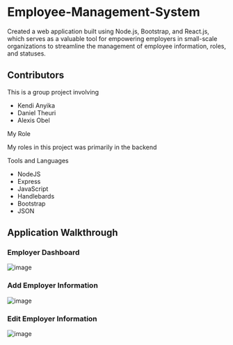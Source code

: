 # Employee-Management-System

Created a web application built using Node.js, Bootstrap, and React.js, which serves as a valuable tool for empowering employers in small-scale organizations to streamline the management of employee information, roles, and statuses. 

## Contributors

This is a group project involving

- Kendi Anyika
- Daniel Theuri
- Alexis Obel

My Role

My roles in this project was primarily in the backend

Tools and Languages

- NodeJS
- Express
- JavaScript
- Handlebards
- Bootstrap
- JSON

## Application Walkthrough
### Employer Dashboard
![image](https://github.com/dantheuri17/Employee-Management-System/assets/101451951/76ad4a82-8ba7-4c3d-974b-c9252a858994)

### Add Employer Information
![image](https://github.com/dantheuri17/Employee-Management-System/assets/101451951/65a8dd7d-7f6d-4b19-bfb2-4d52ccc39b3e)

### Edit Employer Information
![image](https://github.com/dantheuri17/Employee-Management-System/assets/101451951/8b7e1b07-70a7-4902-a99b-741bc43f536e)

